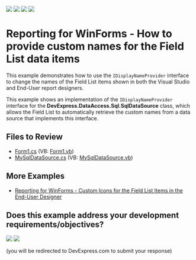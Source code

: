 <!-- default badges list -->
![](https://img.shields.io/endpoint?url=https://codecentral.devexpress.com/api/v1/VersionRange/128602937/24.2.1%2B)
[![](https://img.shields.io/badge/Open_in_DevExpress_Support_Center-FF7200?style=flat-square&logo=DevExpress&logoColor=white)](https://supportcenter.devexpress.com/ticket/details/E459)
[![](https://img.shields.io/badge/📖_How_to_use_DevExpress_Examples-e9f6fc?style=flat-square)](https://docs.devexpress.com/GeneralInformation/403183)
[![](https://img.shields.io/badge/💬_Leave_Feedback-feecdd?style=flat-square)](#does-this-example-address-your-development-requirementsobjectives)
<!-- default badges end -->
# Reporting for WinForms - How to provide custom names for the Field List data items

This example demonstrates how to use the `IDisplayNameProvider` interface to change the names of the Field List items shown in both the Visual Studio and End-User report designers. 

This example shows an implementation of the `IDisplayNameProvider` interface for the **DevExpress.DataAccess.Sql.SqlDataSource** class, which allows the Field List to automatically retrieve the custom names from a data source that implements this interface.

## Files to Review

* [Form1.cs](./CS/Form1.cs) (VB: [Form1.vb](./VB/Form1.vb))
* [MySqlDataSource.cs](./CS/MySqlDataSource.cs) (VB: [MySqlDataSource.vb](./VB/MySqlDataSource.vb))

## More Examples

- [Reporting for WinForms - Custom Icons for the Field List Items in the End-User Designer](https://github.com/DevExpress-Examples/reporting-winforms-custom-icons-field-list)
<!-- feedback -->
## Does this example address your development requirements/objectives?

[<img src="https://www.devexpress.com/support/examples/i/yes-button.svg"/>](https://www.devexpress.com/support/examples/survey.xml?utm_source=github&utm_campaign=reporting-winforms-specify-custom-names-for-field-list-data-items&~~~was_helpful=yes) [<img src="https://www.devexpress.com/support/examples/i/no-button.svg"/>](https://www.devexpress.com/support/examples/survey.xml?utm_source=github&utm_campaign=reporting-winforms-specify-custom-names-for-field-list-data-items&~~~was_helpful=no)

(you will be redirected to DevExpress.com to submit your response)
<!-- feedback end -->

